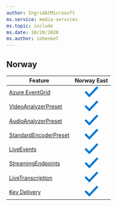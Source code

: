 ```yaml
---
author: IngridAtMicrosoft
ms.service: media-services
ms.topic: include
ms.date: 10/28/2020
ms.author: inhenkel
---
```


<!--Feature availability in region-->
## Norway

| Feature | Norway East |
| --- | :---: |
| [Azure EventGrid](../monitoring/reacting-to-media-services-events.md) |![general](../media/azure-clouds-regions/ga.svg)  |
| [VideoAnalyzerPreset](../analyze-video-audio-files-concept.md) |![general](../media/azure-clouds-regions/ga.svg)  |
| [AudioAnalyzerPreset](../analyze-video-audio-files-concept.md) |![general](../media/azure-clouds-regions/ga.svg)  |
| [StandardEncoderPreset](../encode-concept.md) |![general](../media/azure-clouds-regions/ga.svg)  |
| [LiveEvents](../stream-live-streaming-concept.md) |![general](../media/azure-clouds-regions/ga.svg)  |
| [StreamingEndpoints](../stream-streaming-endpoint-concept.md) |![general](../media/azure-clouds-regions/ga.svg) |
| [LiveTranscription](../live-event-live-transcription-how-to.md) |![general](../media/azure-clouds-regions/ga.svg) |
| [Key Delivery](../drm-content-protection-concept.md) | ![general](../media/azure-clouds-regions/ga.svg) |